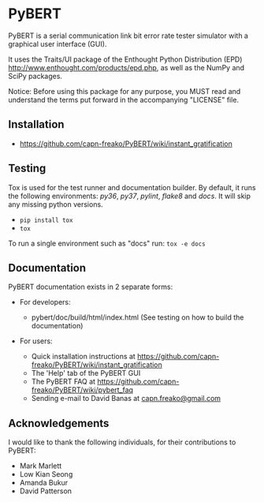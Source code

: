 # PyBERT

PyBERT is a serial communication link bit error rate tester simulator with a graphical user interface (GUI).

It uses the Traits/UI package of the Enthought Python Distribution (EPD) <http://www.enthought.com/products/epd.php>,
as well as the NumPy and SciPy packages.

Notice: Before using this package for any purpose, you MUST read and understand the terms put forward in the accompanying "LICENSE" file.

## Installation
- <https://github.com/capn-freako/PyBERT/wiki/instant_gratification>

## Testing
Tox is used for the test runner and documentation builder.  By default, it runs the following
environments: _py36_, _py37_, _pylint_, _flake8_ and _docs_.  It will skip any missing python versions.
* `pip install tox`
* `tox`

To run a single environment such as "docs" run: `tox -e docs`

## Documentation
PyBERT documentation exists in 2 separate forms:

- For developers: 
  - pybert/doc/build/html/index.html  (See testing on how to build the documentation)

- For users:

  - Quick installation instructions at <https://github.com/capn-freako/PyBERT/wiki/instant_gratification>
  - The 'Help' tab of the PyBERT GUI
  - The PyBERT FAQ at <https://github.com/capn-freako/PyBERT/wiki/pybert_faq>
  - Sending e-mail to David Banas at <capn.freako@gmail.com>

## Acknowledgements

I would like to thank the following individuals, for their contributions to PyBERT:  

- Mark Marlett  
- Low Kian Seong  
- Amanda Bukur
- David Patterson
